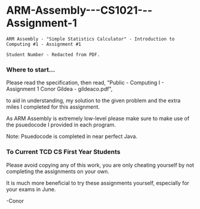 # ARM-Assembly---CS1021---Assignment-1
```
ARM Assembly - "Simple Statistics Calculator" - Introduction to Computing #1 - Assignment #1

Student Number - Redacted from PDF.
```

### Where to start...

Please read the specification, then read, "Public - Computing I - Assignment 1 Conor Gildea - gildeaco.pdf",

to aid in understanding, my solution to the given problem and the extra miles I completed for this assignment.

As ARM Assembly is extremely low-level please make sure to make use of the psuedocode I provided in each program.

Note: Psuedocode is completed in near perfect Java.


### To Current TCD CS First Year Students

Please avoid copying any of this work, you are only cheating yourself by not completing the assignments on your own.

It is much more beneficial to try these assignments yourself, especially for your exams in June.

-Conor
